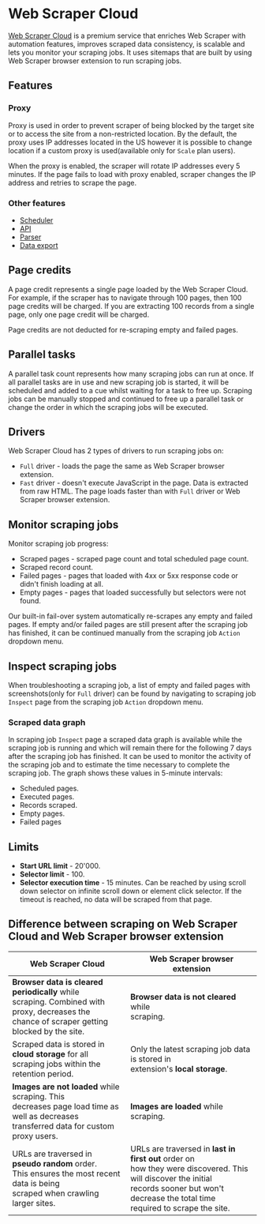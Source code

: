 # Web Scraper Cloud

[Web Scraper Cloud][cloud] is a premium service that enriches Web Scraper with automation features, improves scraped 
data consistency, is scalable and lets you monitor your scraping jobs. It uses sitemaps that are built by using Web 
Scraper browser extension to run scraping jobs.

## Features 
### Proxy 

Proxy is used in order to prevent scraper of being blocked by the target site or to access the site from a 
non-restricted location. By the default, the proxy uses IP addresses located in the US however it is possible to change 
location if a custom proxy is used(available only for `Scale` plan users). 

When the proxy is enabled, the scraper will rotate IP addresses every 5 minutes. If the page fails to load with proxy 
enabled, scraper changes the IP address and retries to scrape the page. 

### Other features

* [Scheduler][scheduler]
* [API][api]
* [Parser][parser]
* [Data export][data-export]

## Page credits

A page credit represents a single page loaded by the Web Scraper Cloud. For example, if the scraper has to navigate through 
100 pages, then 100 page credits will be charged. If you are extracting 100 records from a single page, only one page 
credit will be charged.

Page credits are not deducted for re-scraping empty and failed pages.

## Parallel tasks

A parallel task count represents how many scraping jobs can run at once. If all parallel tasks are in use and 
new scraping job is started, it will be scheduled and added to a cue whilst waiting for a task to free up. Scraping jobs can be manually 
stopped and continued to free up a parallel task or change the order in which the scraping jobs will be executed.

## Drivers

Web Scraper Cloud has 2 types of drivers to run scraping jobs on:
* `Full` driver - loads the page the same as Web Scraper browser extension.
* `Fast` driver - doesn't execute JavaScript in the page. Data is extracted from raw HTML. The page loads faster than 
with `Full` driver or Web Scraper browser extension.

## Monitor scraping jobs

Monitor scraping job progress:
* Scraped pages - scraped page count and total scheduled page count.
* Scraped record count.
* Failed pages - pages that loaded with 4xx or 5xx response code or didn't finish loading at all.
* Empty pages - pages that loaded successfully but selectors were not found.

Our built-in fail-over system automatically re-scrapes any empty and failed pages. If empty and/or failed pages are 
still present after the scraping job has finished, it can be continued manually from the scraping job `Action` dropdown 
menu.

## Inspect scraping jobs

When troubleshooting a scraping job, a list of empty and failed pages with screenshots(only for `Full` driver) can be 
found by navigating to scraping job `Inspect` page from the scraping job `Action` dropdown menu. 

### Scraped data graph

In scraping job `Inspect` page a scraped data graph is available while the scraping job is running and which will remain there for the following
7 days after the scraping job has finished. It can be used to monitor the activity of the scraping job and to estimate 
the time necessary to complete the scraping job. The graph shows these values in 5-minute intervals:
* Scheduled pages.
* Executed pages.
* Records scraped.
* Empty pages.
* Failed pages

## Limits

* **Start URL limit** - 20'000.
* **Selector limit** - 100.
* **Selector execution time** - 15 minutes. Can be reached by using scroll down selector on infinite scroll down or 
element click selector. If the timeout is reached, no data will be scraped from that page.

## Difference between scraping on Web Scraper Cloud and Web Scraper browser extension

| Web Scraper Cloud | Web Scraper browser extension |
|------------------ |------------------------------ |
| **Browser data is cleared periodically** while <br>scraping. Combined with proxy, decreases the <br>chance of scraper getting blocked by the site. | **Browser data is not cleared** while <br>scraping. |
| Scraped data is stored in **cloud storage** for all <br>scraping jobs within the retention period. | Only the latest scraping job data is stored in <br>extension's **local storage**. |
| **Images are not loaded** while scraping. This <br>decreases page load time as well as decreases <br>transferred data for custom proxy users. | **Images are loaded** while scraping. |
| URLs are traversed in **pseudo random** order. <br>This ensures the most recent data is being <br>scraped when crawling larger sites. | URLs are traversed in **last in first out** order on <br>how they were discovered. This will discover the initial <br>records sooner but won't decrease the total time <br>required to scrape the site. |


[cloud]: https://cloud.webscraper.io/
[scheduler]: Scheduler.md
[api]: API.md
[parser]: Parser.md
[data-export]: Data%20Export.md
